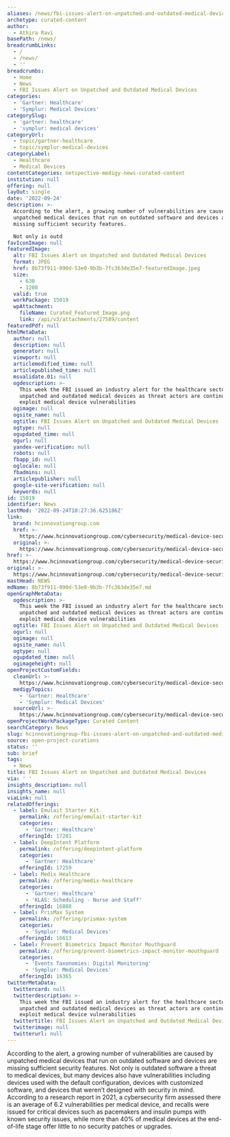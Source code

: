 ```yaml
---
aliases: /news/fbi-issues-alert-on-unpatched-and-outdated-medical-devices
archetype: curated-content
author:
  - Athira Ravi
basePath: /news/
breadcrumbLinks:
  - /
  - /news/
  - ''
breadcrumbs:
  - Home
  - News
  - FBI Issues Alert on Unpatched and Outdated Medical Devices
categories:
  - 'Gartner: Healthcare'
  - 'Symplur: Medical Devices'
categorySlug:
  - 'gartner: healthcare'
  - 'symplur: medical devices'
categoryUrl:
  - topic/gartner-healthcare
  - topic/symplur-medical-devices
categoryLabel:
  - Healthcare
  - Medical Devices
contentCategories: netspective-medigy-news-curated-content
institution: null
offering: null
layOut: single
date: '2022-09-24'
description: >-
  According to the alert, a growing number of vulnerabilities are caused by
  unpatched medical devices that run on outdated software and devices are
  missing sufficient security features.

  Not only is outd
favIconImage: null
featuredImage:
  alt: FBI Issues Alert on Unpatched and Outdated Medical Devices
  format: JPEG
  href: 8b73f911-090d-53e0-9b3b-7fc363de35e7-featuredImage.jpeg
  size:
    - 630
    - 1200
  valid: true
  workPackage: 15019
  wpAttachment:
    fileName: Curated_Featured_Image.png
    link: /api/v3/attachments/27589/content
featuredPdf: null
htmlMetaData:
  author: null
  description: null
  generator: null
  viewport: null
  articlemodified_time: null
  articlepublished_time: null
  msvalidate.01: null
  ogdescription: >-
    This week the FBI issued an industry alert for the healthcare sector on
    unpatched and outdated medical devices as threat actors are continuing to
    exploit medical device vulnerabilities
  ogimage: null
  ogsite_name: null
  ogtitle: FBI Issues Alert on Unpatched and Outdated Medical Devices
  ogtype: null
  ogupdated_time: null
  ogurl: null
  yandex-verification: null
  robots: null
  fbapp_id: null
  oglocale: null
  fbadmins: null
  articlepublisher: null
  google-site-verification: null
  keywords: null
id: 15019
identifier: News
lastMod: '2022-09-24T10:27:36.625186Z'
link:
  brand: hcinnovationgroup.com
  href: >-
    https://www.hcinnovationgroup.com/cybersecurity/medical-device-security/news/21280730/fbi-issues-alert-on-unpatched-and-outdated-medical-devices
  original: >-
    https://www.hcinnovationgroup.com/cybersecurity/medical-device-security/news/21280730/fbi-issues-alert-on-unpatched-and-outdated-medical-devices
href: >-
  https://www.hcinnovationgroup.com/cybersecurity/medical-device-security/news/21280730/fbi-issues-alert-on-unpatched-and-outdated-medical-devices
original: >-
  https://www.hcinnovationgroup.com/cybersecurity/medical-device-security/news/21280730/fbi-issues-alert-on-unpatched-and-outdated-medical-devices
mastHead: NEWS
mdName: 8b73f911-090d-53e0-9b3b-7fc363de35e7.md
openGraphMetaData:
  ogdescription: >-
    This week the FBI issued an industry alert for the healthcare sector on
    unpatched and outdated medical devices as threat actors are continuing to
    exploit medical device vulnerabilities
  ogtitle: FBI Issues Alert on Unpatched and Outdated Medical Devices
  ogurl: null
  ogimage: null
  ogsite_name: null
  ogtype: null
  ogupdated_time: null
  ogimageheight: null
openProjectCustomFields:
  cleanUrl: >-
    https://www.hcinnovationgroup.com/cybersecurity/medical-device-security/news/21280730/fbi-issues-alert-on-unpatched-and-outdated-medical-devices
  medigyTopics:
    - 'Gartner: Healthcare'
    - 'Symplur: Medical Devices'
  sourceUrl: >-
    https://www.hcinnovationgroup.com/cybersecurity/medical-device-security/news/21280730/fbi-issues-alert-on-unpatched-and-outdated-medical-devices
openProjectWorkPackageType: Curated Content
searchCategory: News
slug: hcinnovationgroup-fbi-issues-alert-on-unpatched-and-outdated-medical-devices
source: open-project-curations
status: ''
sub: brief
tags:
  - News
title: FBI Issues Alert on Unpatched and Outdated Medical Devices
via: ' '
insights_description: null
insights_name: null
viaLink: null
relatedOfferings:
  - label: Emulait Starter Kit
    permalink: /offering/emulait-starter-kit
    categories:
      - 'Gartner: Healthcare'
    offeringId: 17281
  - label: DeepIntent Platform
    permalink: /offering/deepintent-platform
    categories:
      - 'Gartner: Healthcare'
    offeringId: 17259
  - label: Medix Healthcare
    permalink: /offering/medix-healthcare
    categories:
      - 'Gartner: Healthcare'
      - 'KLAS: Scheduling - Nurse and Staff'
    offeringId: 16888
  - label: PrisMax System
    permalink: /offering/prismax-system
    categories:
      - 'Symplur: Medical Devices'
    offeringId: 16613
  - label: Prevent Biometrics Impact Monitor Mouthguard
    permalink: /offering/prevent-biometrics-impact-monitor-mouthguard
    categories:
      - 'Events Taxonomies: Digital Monitoring'
      - 'Symplur: Medical Devices'
    offeringId: 16365
twitterMetaData:
  twittercard: null
  twitterdescription: >-
    This week the FBI issued an industry alert for the healthcare sector on
    unpatched and outdated medical devices as threat actors are continuing to
    exploit medical device vulnerabilities
  twittertitle: FBI Issues Alert on Unpatched and Outdated Medical Devices
  twitterimage: null
  twitterurl: null
---
```

<p>According to the alert, a growing number of vulnerabilities are caused by unpatched medical devices that run on outdated software and devices are missing sufficient security features.
Not only is outdated software a threat to medical devices, but many devices also have vulnerabilities including devices used with the default configuration, devices with customized software, and devices that weren’t designed with security in mind.
According to a research report in 2021, a cybersecurity firm assessed there is an average of 6.2 vulnerabilities per medical device, and recalls were issued for critical devices such as pacemakers and insulin pumps with known security issues, while more than 40% of medical devices at the end-of-life stage offer little to no security patches or upgrades.</p>